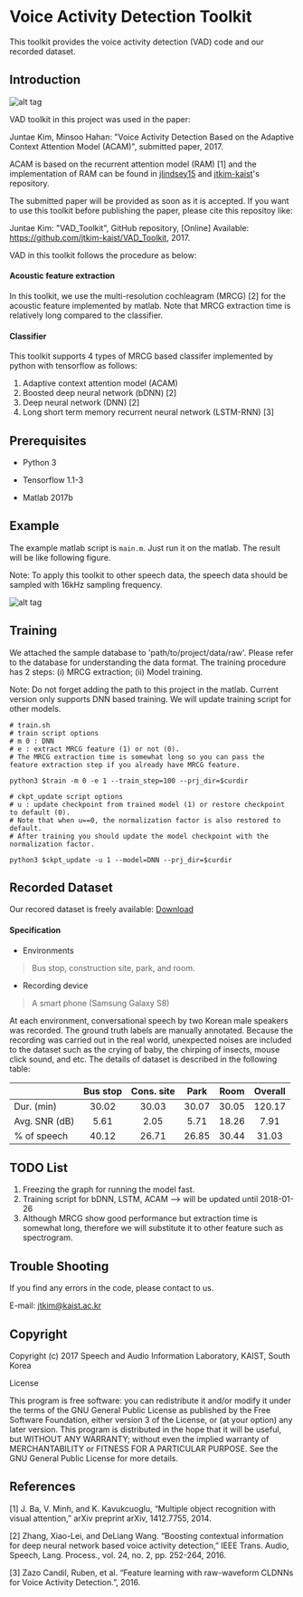 # Voice Activity Detection Toolkit
This toolkit provides the voice activity detection (VAD) code and our recorded dataset.
## Introduction

![alt tag](https://user-images.githubusercontent.com/24668469/32532813-2b9c59aa-c490-11e7-8a30-a39de5aedc98.jpg)

VAD toolkit in this project was used in the paper: 

Juntae Kim, Minsoo Hahan: "Voice Activity Detection Based on the Adaptive Context Attention Model (ACAM)", submitted paper, 2017.

ACAM is based on the recurrent attention model (RAM) [1] and the implementation of RAM can be found in [jlindsey15](https://github.com/jlindsey15/RAM) and [jtkim-kaist](https://github.com/jtkim-kaist/ram_modified)'s repository.

The submitted paper will be provided as soon as it is accepted. If you want to use this toolkit before publishing the paper, please cite this repositoy like: 

Juntae Kim: "VAD_Toolkit", GitHub repository, [Online] Available: https://github.com/jtkim-kaist/VAD_Toolkit, 2017.

VAD in this toolkit follows the procedure as below:

#### Acoustic feature extraction

In this toolkit, we use the multi-resolution cochleagram (MRCG) [2] for the acoustic feature implemented by matlab.
Note that MRCG extraction time is relatively long compared to the classifier.
#### Classifier

This toolkit supports 4 types of MRCG based classifer implemented by python with tensorflow as follows:
1. Adaptive context attention model (ACAM)
2. Boosted deep neural network (bDNN) [2]
3. Deep neural network (DNN) [2] 
4. Long short term memory recurrent neural network (LSTM-RNN) [3]

## Prerequisites

- Python 3

- Tensorflow 1.1-3

- Matlab 2017b
## Example

The example matlab script is `main.m`. Just run it on the matlab.
The result will be like following figure. 

Note: To apply this toolkit to other speech data, the speech data should be sampled with 16kHz sampling frequency.

![alt tag](https://user-images.githubusercontent.com/24668469/32533149-5526a77e-c492-11e7-909f-a7c7983d9dd4.jpg)
## Training
We attached the sample database to 'path/to/project/data/raw'. Please refer to the database for understanding the data format. 
The training procedure has 2 steps: (i) MRCG extraction; (ii) Model training.

Note: Do not forget adding the path to this project in the matlab. Current version only supports DNN based training. We will update training script for other models.

```
# train.sh
# train script options
# m 0 : DNN
# e : extract MRCG feature (1) or not (0). 
# The MRCG extraction time is somewhat long so you can pass the feature extraction step if you already have MRCG feature.

python3 $train -m 0 -e 1 --train_step=100 --prj_dir=$curdir

# ckpt_update script options
# u : update checkpoint from trained model (1) or restore checkpoint to default (0).
# Note that when u==0, the normalization factor is also restored to default.
# After training you should update the model checkpoint with the normalization factor.

python3 $ckpt_update -u 1 --model=DNN --prj_dir=$curdir
```

## Recorded Dataset
Our recored dataset is freely available: 
[Download](http://sail.ipdisk.co.kr:80/publist/VOL1/Database/VAD_DB/Recorded_data.zip)


#### Specification
- Environments

>Bus stop, construction site, park, and room.

- Recording device

>A smart phone (Samsung Galaxy S8)

At each environment, conversational speech by two Korean male speakers was recorded. The ground truth labels are manually annotated. Because the recording was carried out in the real world, unexpected noises are included to the dataset such as the crying of baby, the chirping of insects, mouse click sound, and etc. The details of dataset is described in the following table:


|               | Bus stop      | Cons. site    | Park          | Room          | Overall       |
| :------------ | :-----------: | :-----------: | :-----------: | :-----------: | :-----------: |
| Dur. (min)    | 30.02         | 30.03         | 30.07         | 30.05         | 120.17        |
| Avg. SNR (dB) | 5.61          | 2.05          | 5.71          | 18.26         | 7.91          |
| % of speech   | 40.12         | 26.71         | 26.85         | 30.44         | 31.03         |
## TODO List
1. Freezing the graph for running the model fast.
2. Training script for bDNN, LSTM, ACAM --> will be updated until 2018-01-26
3. Although MRCG show good performance but extraction time is somewhat long, therefore we will substitute it to other feature such as spectrogram.
## Trouble Shooting
If you find any errors in the code, please contact to us.

E-mail: jtkim@kaist.ac.kr
## Copyright
Copyright (c) 2017 Speech and Audio Information Laboratory, KAIST, South Korea

License

This program is free software: you can redistribute it and/or modify
it under the terms of the GNU General Public License as published by
the Free Software Foundation, either version 3 of the License, or
(at your option) any later version.
This program is distributed in the hope that it will be useful,
but WITHOUT ANY WARRANTY; without even the implied warranty of
MERCHANTABILITY or FITNESS FOR A PARTICULAR PURPOSE.  See the
GNU General Public License for more details.
## References
[1] J. Ba, V. Minh, and K. Kavukcuoglu, “Multiple object recognition with visual attention,” arXiv preprint arXiv, 1412.7755, 2014.

[2] Zhang, Xiao-Lei, and DeLiang Wang. “Boosting contextual information for deep neural network based voice activity detection,” IEEE Trans. Audio, Speech, Lang. Process., vol. 24, no. 2, pp. 252-264, 2016.

[3] Zazo Candil, Ruben, et al. “Feature learning with raw-waveform CLDNNs for Voice Activity Detection.”, 2016.
